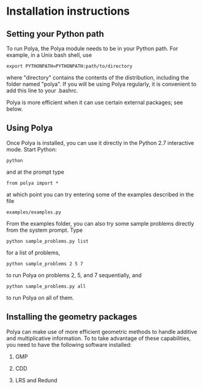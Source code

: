 Installation instructions
=========================

Setting your Python path
------------------------

To run Polya, the Polya module needs to be in your Python path. For example, in a Unix bash shell, use

    export PYTHONPATH=PYTHONPATH:path/to/directory

where "directory" contains the contents of the distribution, including the folder named "polya". If you will be using Polya regularly, it is convenient to add this line to your .bashrc.

Polya is more efficient when it can use certain external packages; see below.


Using Polya
-----------

Once Polya is installed, you can use it directly in the Python 2.7 interactive mode. Start Python:

    python
    
and at the prompt type

    from polya import *
    
at which point you can try entering some of the examples described in the file

    examples/examples.py
    
From the examples folder, you can also try some sample problems directly from the system prompt. Type

    python sample_problems.py list
    
for a list of problems,

    python sample_problems 2 5 7
    
to run Polya on problems 2, 5, and 7 sequentially, and 

    python sample_problems.py all
    
to run Polya on all of them.


Installing the geometry packages
--------------------------------

Polya can make use of more efficient geometric methods to handle additive and multiplicative information. To to take advantage of these capabilities, you need to have the following software installed:

1. GMP

2. CDD

3. LRS and Redund

